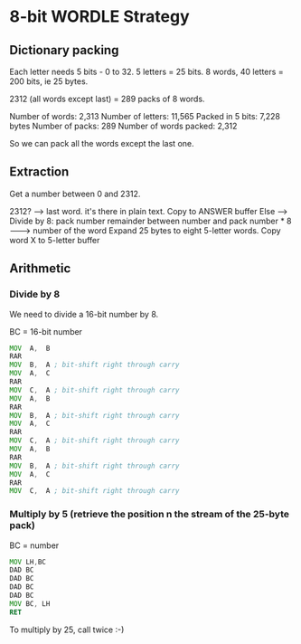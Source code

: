 # 8-bit WORDLE Strategy

## Dictionary packing

Each letter needs 5 bits - 0 to 32. 5 letters = 25 bits. 8 words, 40 letters = 200 bits, ie 25 bytes.

2312 (all words except last) = 289 packs of 8 words.

Number of words:		2,313
Number of letters:		11,565
Packed in 5 bits:		7,228 bytes
Number of packs:		289
Number of words packed:	2,312

So we can pack all the words except the last one.

## Extraction

Get a number between 0 and 2312.

2312?
  --> last word.
  it's there in plain text. Copy to ANSWER buffer
Else
  --> Divide by 8: pack number
  remainder between number and pack number * 8
  ---> number of the word
  Expand 25 bytes to eight 5-letter words.
  Copy word X to 5-letter buffer

## Arithmetic

### Divide by 8

We need to divide a 16-bit number by 8.

BC = 16-bit number
```asm
MOV  A,  B
RAR
MOV  B,  A ; bit-shift right through carry
MOV  A,  C
RAR
MOV  C,  A ; bit-shift right through carry
MOV  A,  B
RAR
MOV  B,  A ; bit-shift right through carry
MOV  A,  C
RAR
MOV  C,  A ; bit-shift right through carry
MOV  A,  B
RAR
MOV  B,  A ; bit-shift right through carry
MOV  A,  C
RAR
MOV  C,  A ; bit-shift right through carry
```

### Multiply by 5 (retrieve the position n the stream of the 25-byte pack)

BC = number
```asm
MOV LH,BC
DAD BC
DAD BC
DAD BC
DAD BC
MOV BC, LH
RET
```

To multiply by 25, call twice :-)
